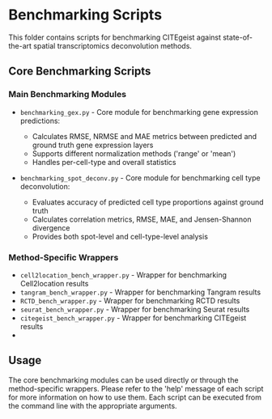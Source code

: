 # Benchmarking Scripts

This folder contains scripts for benchmarking CITEgeist against state-of-the-art spatial transcriptomics deconvolution methods.

## Core Benchmarking Scripts

### Main Benchmarking Modules
- `benchmarking_gex.py` - Core module for benchmarking gene expression predictions:
  - Calculates RMSE, NRMSE and MAE metrics between predicted and ground truth gene expression layers
  - Supports different normalization methods ('range' or 'mean')
  - Handles per-cell-type and overall statistics

- `benchmarking_spot_deconv.py` - Core module for benchmarking cell type deconvolution:
  - Evaluates accuracy of predicted cell type proportions against ground truth
  - Calculates correlation metrics, RMSE, MAE, and Jensen-Shannon divergence
  - Provides both spot-level and cell-type-level analysis

### Method-Specific Wrappers
- `cell2location_bench_wrapper.py` - Wrapper for benchmarking Cell2location results
- `tangram_bench_wrapper.py`       - Wrapper for benchmarking Tangram results  
- `RCTD_bench_wrapper.py`          - Wrapper for benchmarking RCTD results
- `seurat_bench_wrapper.py`        - Wrapper for benchmarking Seurat results
- `citegeist_bench_wrapper.py`     - Wrapper for benchmarking CITEgeist results
- 
## Usage

The core benchmarking modules can be used directly or through the method-specific wrappers.
Please refer to the 'help' message of each script for more information on how to use them.
Each script can be executed from the command line with the appropriate arguments.
